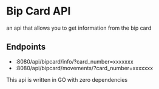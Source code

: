# Bip Card API

an api that allows you to get information from the bip card

## Endpoints
- :8080/api/bipcard/info/?card_number=xxxxxxx
- :8080/api/bipcard/movements/?card_number=xxxxxxx

This api is written in GO with zero dependencies
